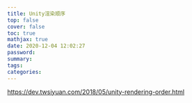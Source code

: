 ```yaml
---
title: Unity渲染顺序
top: false
cover: false
toc: true
mathjax: true
date: 2020-12-04 12:02:27
password:
summary:
tags:
categories:
---
```


https://dev.twsiyuan.com/2018/05/unity-rendering-order.html